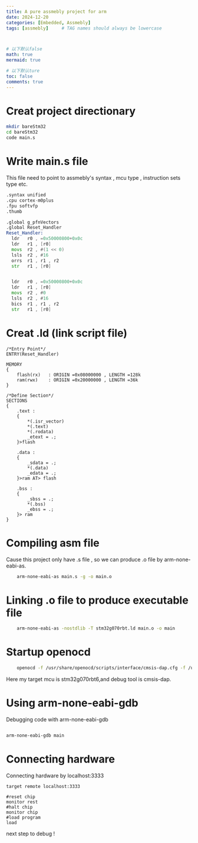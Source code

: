 ```yaml
---
title: A pure assmebly project for arm
date: 2024-12-20
categories: [Embedded, Assmebly]
tags: [assmebly]     # TAG names should always be lowercase



# 以下默认false
math: true
mermaid: true

# 以下默认ture
toc: false
comments: true
---
```


# Creat project directionary

```bash
mkdir bareStm32
cd bareStm32
code main.s
```

# Write main.s file
This file need to point to assmebly's syntax , mcu type , instruction sets type etc.<br>
```asm
.syntax unified 
.cpu cortex-m0plus
.fpu softvfp
.thumb

.global g_pfnVectors
.global Reset_Handler
Reset_Handler:
  ldr   r0 , =0x50000800+0x0c
  ldr   r1 , [r0]
  movs  r2 , #(1 << 0)
  lsls  r2 , #16
  orrs  r1 , r1 , r2
  str   r1 , [r0]


  ldr   r0 , =0x50000800+0x0c
  ldr   r1 , [r0]
  movs  r2 , #0
  lsls  r2 , #16
  bics  r1 , r1 , r2
  str   r1 , [r0]

```
# Creat .ld (link script file) 

```ld
/*Entry Point*/
ENTRY(Reset_Handler)

MEMORY
{
    flash(rx)   : ORIGIN =0x08000000 , LENGTH =128k
    ram(rwx)    : ORIGIN =0x20000000 , LENGTH =36k
}

/*Define Section*/
SECTIONS
{
    .text :
    {
        *(.isr_vector)
        *(.text)
        *(.rodata)
        _etext = .;
    }>flash
    
    .data :
    {
        _sdata = .;
        *(.data)
        _edata = .;
    }>ram AT> flash

    .bss :
    {
        _sbss = .;
        *(.bss)
        _ebss = .;
    }> ram
}
```
# Compiling asm file

Cause this project only have .s file , so we can produce .o file by arm-none-eabi-as.<br>

```bash
    arm-none-eabi-as main.s -g -o main.o
```

# Linking .o file to produce executable file

```bash
    arm-none-eabi-as -nostdlib -T stm32g070rbt.ld main.o -o main
```



# Startup openocd

```bash
    openocd -f /usr/share/openocd/scripts/interface/cmsis-dap.cfg -f /usr/share/openocd/scripts/target/stm32g0x.cfg
```

Here my target mcu is stm32g070rbt6,and debug tool is cmsis-dap.<br>

# Using arm-none-eabi-gdb

Debugging code with arm-none-eabi-gdb<br>

```bash

arm-none-eabi-gdb main
```

# Connecting hardware
Connecting hardware by localhost:3333

```gdb
target remote localhost:3333

```

```gdb
#reset chip
monitor rest
#halt chip
monitor chip
#load program
load
```
next step to debug !

